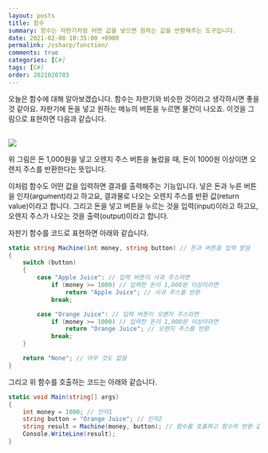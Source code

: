 ```yaml
---
layout: posts
title: 함수
summary: 함수는 자판기처럼 어떤 값을 넣으면 원하는 값을 반환해주는 도구입니다.
date: 2021-02-08 10:35:00 +0900
permalink: /csharp/function/
comments: true
categories: [C#]
tags: [C#]
order: 2021020703
---
```


오늘은 함수에 대해 알아보겠습니다. 함수는 자판기와 비슷한 것이라고 생각하시면 좋을 것 같아요. 자판기에 돈을 넣고 원하는 메뉴의 버튼을 누르면 물건이 나오죠.
이것을 그림으로 표현하면 다음과 같습니다.

<br />
<img src="{{ site.baseurl }}/assets/img/posts/csharp/function/machine.svg" class="w400" />
<br />

위 그림은 돈 1,000원을 넣고 오렌지 주스 버튼을 눌렀을 때, 돈이 1000원 이상이면 오렌지 주스를 반환한다는 뜻입니다.

이처럼 함수도 어떤 값을 입력하면 결과를 출력해주는 기능입니다. 넣은 돈과 누른 버튼을 인자(argument)라고 하고요, 결과물로 나오는 오렌지 주스를 반환 값(return value)이라고 합니다. 그리고 돈을 넣고 버튼을 누르는 것을 입력(input)이라고 하고요, 오렌지 주스가 나오는 것을 출력(output)이라고 합니다.

자판기 함수를 코드로 표현하면 아래와 같습니다.

```cs
static string Machine(int money, string button) // 돈과 버튼을 입력 받음
{
    switch (button)
    {
        case "Apple Juice": // 입력 버튼이 사과 주스라면
            if (money >= 1000) // 입력한 돈이 1,000원 이상이라면
                return "Apple Juice"; // 사과 주스를 반환
            break;

        case "Orange Juice": // 입력 버튼이 오렌지 주스라면
            if (money >= 1000) // 입력한 돈이 1,000원 이상이라면
                return "Orange Juice"; // 오렌지 주스를 반환
            break;
    }

    return "None"; // 아무 것도 없음
}
```

그리고 위 함수를 호출하는 코드는 아래와 같습니다.

```cs
static void Main(string[] args)
{
    int money = 1000; // 인자1
    string button = "Orange Juice"; // 인자2
    string result = Machine(money, button); // 함수를 호출하고 함수의 반환 값을 변수에 저장
    Console.WriteLine(result);
}
```